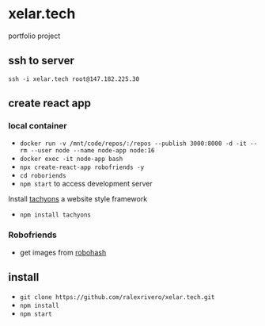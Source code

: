 # xelar.tech

portfolio project

## ssh to server

`ssh -i xelar.tech root@147.182.225.30`

## create react app

### local container

- `docker run -v /mnt/code/repos/:/repos --publish 3000:8000 -d -it --rm --user node --name node-app node:16`
- `docker exec -it node-app bash`
- `npx create-react-app robofriends -y`
- `cd roboriends`
- `npm start` to access development server

Install [tachyons](https://tachyons.io/install) a website style framework

- `npm install tachyons`

### Robofriends

- get images from [robohash](https://robohash.org)

## install

- `git clone https://github.com/ralexrivero/xelar.tech.git`
- `npm install`
- `npm start`

